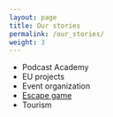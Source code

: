 ```yaml
---
layout: page
title: Our stories
permalink: /our_stories/
weight: 3
---
```


* Podcast Academy
* EU projects
* Event organization
* [Escape game](/ourStoryPages/escapeTown.html)
* Tourism 
